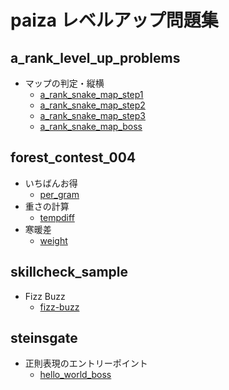 # paiza レベルアップ問題集

## a_rank_level_up_problems
+ マップの判定・縦横
  + [a_rank_snake_map_step1](https://paiza.jp/works/mondai/a_rank_level_up_problems/a_rank_snake_map_step1)
  + [a_rank_snake_map_step2](https://paiza.jp/works/mondai/a_rank_level_up_problems/a_rank_snake_map_step2)
  + [a_rank_snake_map_step3](https://paiza.jp/works/mondai/a_rank_level_up_problems/a_rank_snake_map_step3)
  + [a_rank_snake_map_boss](https://paiza.jp/works/mondai/a_rank_level_up_problems/a_rank_snake_map_boss)
  
## forest_contest_004
+ いちばんお得
  + [per_gram](https://paiza.jp/works/mondai/forest_contest_004/forest_contest_004__per_gram)
+ 重さの計算
  + [tempdiff](https://paiza.jp/works/mondai/forest_contest_004/forest_contest_004__per_gram)
+ 寒暖差
  + [weight](https://paiza.jp/works/mondai/forest_contest_004/forest_contest_004__per_gram)  

## skillcheck_sample
+ Fizz Buzz
  + [fizz-buzz](https://paiza.jp/works/mondai/skillcheck_sample/fizz-buzz)
  
## steinsgate
+ 正則表現のエントリーポイント
  + [hello_world_boss](https://paiza.jp/works/mondai/steinsgate/hello_world_boss)
